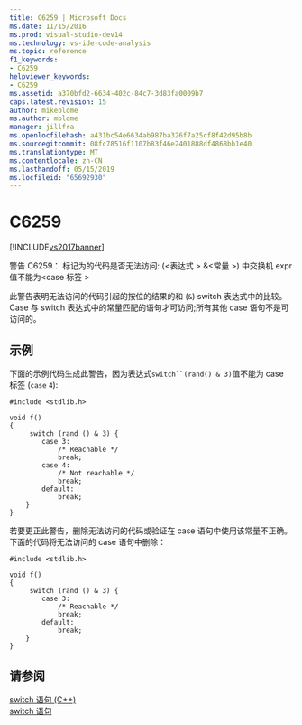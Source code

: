 ```yaml
---
title: C6259 | Microsoft Docs
ms.date: 11/15/2016
ms.prod: visual-studio-dev14
ms.technology: vs-ide-code-analysis
ms.topic: reference
f1_keywords:
- C6259
helpviewer_keywords:
- C6259
ms.assetid: a370bfd2-6634-402c-84c7-3d83fa0009b7
caps.latest.revision: 15
author: mikeblome
ms.author: mblome
manager: jillfra
ms.openlocfilehash: a431bc54e6634ab987ba326f7a25cf8f42d95b8b
ms.sourcegitcommit: 08fc78516f1107b83f46e2401888df4868bb1e40
ms.translationtype: MT
ms.contentlocale: zh-CN
ms.lasthandoff: 05/15/2019
ms.locfileid: "65692930"
---
```

# <a name="c6259"></a>C6259
[!INCLUDE[vs2017banner](../includes/vs2017banner.md)]

警告 C6259： 标记为的代码是否无法访问: (\<表达式 > &\<常量 >) 中交换机 expr 值不能为\<case 标签 >  
  
 此警告表明无法访问的代码引起的按位的结果的和 (`&`) switch 表达式中的比较。 Case 与 switch 表达式中的常量匹配的语句才可访问;所有其他 case 语句不是可访问的。  
  
## <a name="example"></a>示例  
 下面的示例代码生成此警告，因为表达式`switch``(rand() & 3)`值不能为 case 标签 (`case` `4`):  
  
```  
#include <stdlib.h>  
  
void f()  
{  
     switch (rand () & 3) {  
        case 3:  
            /* Reachable */  
            break;  
        case 4:  
            /* Not reachable */  
            break;  
        default:  
            break;  
    }  
}  
```  
  
 若要更正此警告，删除无法访问的代码或验证在 case 语句中使用该常量不正确。 下面的代码将无法访问的 case 语句中删除：  
  
```  
#include <stdlib.h>  
  
void f()  
{  
     switch (rand () & 3) {  
        case 3:  
            /* Reachable */  
            break;  
        default:  
            break;  
    }  
}  
```  
  
## <a name="see-also"></a>请参阅  
 [switch 语句 (C++)](https://msdn.microsoft.com/library/6c3f3ed3-5593-463c-8f4b-b33742b455c6)   
 [switch 语句](https://msdn.microsoft.com/library/fbede014-23bd-4ab1-8094-c8d9d9cb963a)
